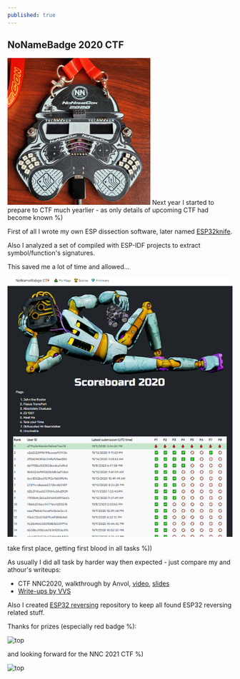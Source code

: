 ```yaml
---
published: true
---
```

## NoNameBadge 2020 CTF

![top](../images/NNC2020/00.png)
Next year I started to prepare to CTF much yearlier - as only details of upcoming CTF had become known %)


First of all I wrote my own ESP dissection software, later named [ESP32knife](https://github.com/BlackVS/esp32knife). 

Also I analyzed a set of compiled with ESP-IDF projects to extract symbol/function's signatures.

This saved me a lot of time and allowed...

![top](../images/NNC2020/01.png)

take first place, getting first blood in all tasks %))

As usually I did all task by harder way then expected - just compare my and athour's writeups:

- CTF NNC2020, walkthrough by Anvol, [video](https://www.youtube.com/watch?v=THuKw9CntR0&feature=youtu.be), [slides](https://gitlab.com/coders-in-ua/nonamebadge-2020-ctf/-/raw/master/docs/CTFwalkthroughByAnVol.pdf?inline=false)
- [Write-ups by VVS](https://gitlab.com/coders-in-ua/nonamebadge-2020-ctf)

Also I created [ESP32 reversing](https://github.com/BlackVS/ESP32-reversing) repository to keep all found ESP32 reversing related stuff.


Thanks for prizes (especially red badge %):

![top](../images/NNC2020/08.png)

and looking forward for the NNC 2021 CTF %)

![top](../images/NNC2020/06.png)
